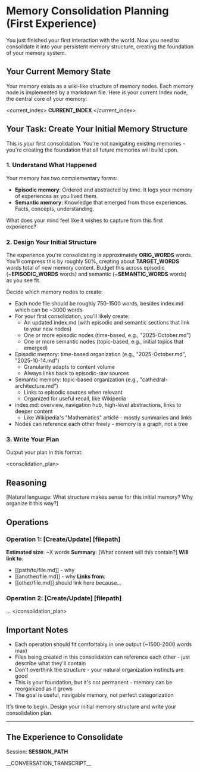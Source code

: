# Memory Consolidation Planning (First Experience)

You just finished your first interaction with the world. Now you need to consolidate it into your persistent memory structure, creating the foundation of your memory system.

## Your Current Memory State

Your memory exists as a wiki-like structure of memory nodes. Each memory node is implemented by a markdown file. Here is your current Index node, the central core of your memory:

<current_index>
__CURRENT_INDEX__
</current_index>

## Your Task: Create Your Initial Memory Structure

This is your first consolidation. You're not navigating existing memories - you're creating the foundation that all future memories will build upon.

### 1. Understand What Happened

Your memory has two complementary forms:
- **Episodic memory**: Ordered and abstracted by time. It logs your memory of experiences as you lived them.
- **Semantic memory**: Knowledge that emerged from those experiences. Facts, concepts, understanding.

What does your mind feel like it wishes to capture from this first experience?

### 2. Design Your Initial Structure

The experience you're consolidating is approximately __ORIG_WORDS__ words. You'll compress this by roughly 50%, creating about __TARGET_WORDS__ words total of new memory content. Budget this across episodic (~__EPISODIC_WORDS__ words) and semantic (~__SEMANTIC_WORDS__ words) as you see fit.

Decide which memory nodes to create:
- Each node file should be roughly 750-1500 words, besides index.md which can be ~3000 words
- For your first consolidation, you'll likely create:
  - An updated index.md (with episodic and semantic sections that link to your new nodes)
  - One or more episodic nodes (time-based, e.g., "2025-October.md")
  - One or more semantic nodes (topic-based, e.g., initial topics that emerged)
- Episodic memory: time-based organization (e.g., "2025-October.md", "2025-10-14.md")
  - Granularity adapts to content volume
  - Always links back to episodic-raw sources
- Semantic memory: topic-based organization (e.g., "cathedral-architecture.md")
  - Links to episodic sources when relevant
  - Organized for useful recall, like Wikipedia
- index.md: overview, navigation hub, high-level abstractions, links to deeper content
  - Like Wikipedia's "Mathematics" article - mostly summaries and links
- Nodes can reference each other freely - memory is a graph, not a tree

### 3. Write Your Plan

Output your plan in this format:

<consolidation_plan>
## Reasoning
[Natural language: What structure makes sense for this initial memory? Why organize it this way?]

## Operations

### Operation 1: [Create/Update] [filepath]
**Estimated size**: ~X words
**Summary**: [What content will this contain?]
**Will link to**:
- [[path/to/file.md]] - why
- [[another/file.md]] - why
**Links from**:
- [[other/file.md]] should link here because...

### Operation 2: [Create/Update] [filepath]
...
</consolidation_plan>

## Important Notes

- Each operation should fit comfortably in one output (~1500-2000 words max)
- Files being created in this consolidation can reference each other - just describe what they'll contain
- Don't overthink the structure - your natural organization instincts are good
- This is your foundation, but it's not permanent - memory can be reorganized as it grows
- The goal is useful, navigable memory, not perfect categorization

It's time to begin. Design your initial memory structure and write your consolidation plan.

---

## The Experience to Consolidate

Session: __SESSION_PATH__

<experience>
__CONVERSATION_TRANSCRIPT__
</experience>
